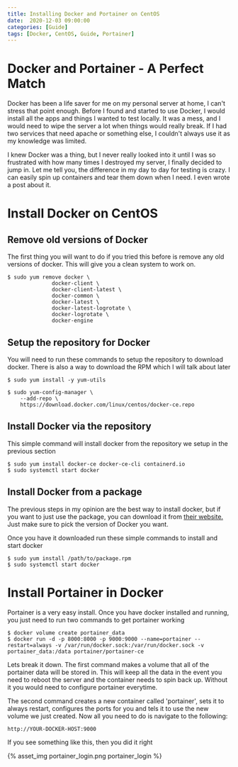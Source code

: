 ```yaml
---
title: Installing Docker and Portainer on CentOS
date:  2020-12-03 09:00:00
categories: [Guide]
tags: [Docker, CentOS, Guide, Portainer]
---
```


# Docker and Portainer - A Perfect Match

Docker has been a life saver for me on my personal server at home, I can't stress that point enough. Before I found and started to use Docker, I would install all the apps and things I wanted to test locally. It was a mess, and I would need to wipe the server a lot when things would really break. If I had two services that need apache or something else, I couldn't always use it as my knowledge was limited.

I knew Docker was a thing, but I never really looked into it until I was so frustrated with how many times I destroyed my server, I finally decided to jump in. Let me tell you, the difference in my day to day for testing is crazy. I can easily spin up containers and tear them down when I need. I even wrote a post about it.

# Install Docker on CentOS

## Remove old versions of Docker

The first thing you will want to do if you tried this before is remove any old versions of docker. This will give you a clean system to work on.

<!--more-->

    $ sudo yum remove docker \
                  docker-client \
                  docker-client-latest \
                  docker-common \
                  docker-latest \
                  docker-latest-logrotate \
                  docker-logrotate \
                  docker-engine

## Setup the repository for Docker

You will need to run these commands to setup the repository to download docker. There is also a way to download the RPM which I will talk about later

    $ sudo yum install -y yum-utils

    $ sudo yum-config-manager \
        --add-repo \
        https://download.docker.com/linux/centos/docker-ce.repo

## Install Docker via the repository

This simple command will install docker from the repository we setup in the previous section

    $ sudo yum install docker-ce docker-ce-cli containerd.io
    $ sudo systemctl start docker

## Install Docker from a package

The previous steps in my opinion are the best way to install docker, but if you want to just use the package, you can download it from <a href="https://download.docker.com/linux/centos/">their website.</a> Just make sure to pick the version of Docker you want.

Once you have it downloaded run these simple commands to install and start docker

    $ sudo yum install /path/to/package.rpm
    $ sudo systemctl start docker

# Install Portainer in Docker

Portainer is a very easy install. Once you have docker installed and running, you just need to run two commands to get portainer working

    $ docker volume create portainer_data
    $ docker run -d -p 8000:8000 -p 9000:9000 --name=portainer --restart=always -v /var/run/docker.sock:/var/run/docker.sock -v portainer_data:/data portainer/portainer-ce

Lets break it down. The first command makes a volume that all of the portainer data will be stored in. This will keep all the data in the event you need to reboot the server and the container needs to spin back up. Without it you would need to configure portainer everytime.

The second command creates a new container called 'portainer', sets it to always restart, configures the ports for you and tels it to use the new volume we just created. Now all you need to do is navigate to the following:

    http://YOUR-DOCKER-HOST:9000

If you see something like this, then you did it right

{% asset_img portainer_login.png portainer_login %}